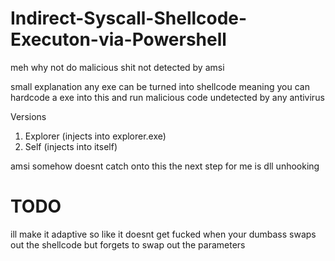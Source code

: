 # Indirect-Syscall-Shellcode-Executon-via-Powershell
meh why not do malicious shit not detected by amsi

small explanation
any exe can be turned into shellcode meaning you can hardcode a exe into this and run malicious code undetected by any antivirus



Versions
1. Explorer (injects into explorer.exe)
2. Self (injects into itself)


amsi somehow doesnt catch onto this the next step for me is dll unhooking

# TODO 

ill make it adaptive so like it doesnt get fucked when your dumbass swaps out the shellcode but forgets to swap out the parameters
